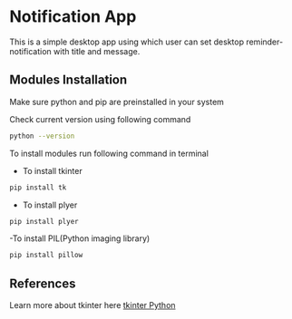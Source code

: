 
# Notification App
This  is a simple desktop app using which user can set desktop reminder-notification with title and message.

## Modules Installation

Make sure python and pip are preinstalled in your system

Check current version using following command
```bash
python --version
```

To install modules run following command in terminal

- To install tkinter
```bash
pip install tk
```

- To install plyer
```bash
pip install plyer
```

-To install PIL(Python imaging library)
```bash
pip install pillow
```

## References

Learn more about tkinter here [tkinter Python](https://docs.python.org/3/library/tkinter.html)



